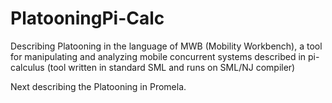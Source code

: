 # PlatooningPi-Calc
Describing Platooning in the language of MWB (Mobility Workbench), a tool for manipulating and analyzing mobile concurrent systems described in pi-calculus (tool written in standard SML and runs on SML/NJ compiler)

Next describing the Platooning in Promela.
